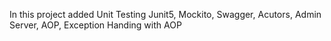In this project added Unit Testing Junit5, Mockito, Swagger, Acutors, Admin Server, AOP, Exception Handing with AOP
